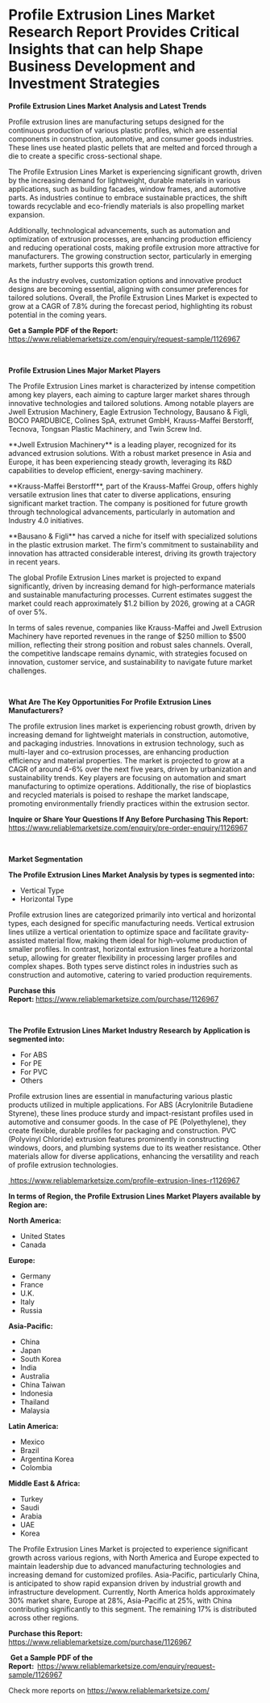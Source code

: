 <p><h1>Profile Extrusion Lines Market Research Report Provides Critical Insights that can help Shape Business Development and Investment Strategies</h1></p><p><strong>Profile Extrusion Lines Market Analysis and Latest Trends</strong></p>
<p><p>Profile extrusion lines are manufacturing setups designed for the continuous production of various plastic profiles, which are essential components in construction, automotive, and consumer goods industries. These lines use heated plastic pellets that are melted and forced through a die to create a specific cross-sectional shape. </p><p>The Profile Extrusion Lines Market is experiencing significant growth, driven by the increasing demand for lightweight, durable materials in various applications, such as building facades, window frames, and automotive parts. As industries continue to embrace sustainable practices, the shift towards recyclable and eco-friendly materials is also propelling market expansion. </p><p>Additionally, technological advancements, such as automation and optimization of extrusion processes, are enhancing production efficiency and reducing operational costs, making profile extrusion more attractive for manufacturers. The growing construction sector, particularly in emerging markets, further supports this growth trend.</p><p>As the industry evolves, customization options and innovative product designs are becoming essential, aligning with consumer preferences for tailored solutions. Overall, the Profile Extrusion Lines Market is expected to grow at a CAGR of 7.8% during the forecast period, highlighting its robust potential in the coming years.</p></p>
<p><strong>Get a Sample PDF of the Report:&nbsp;</strong> <a href="https://www.reliablemarketsize.com/enquiry/request-sample/1126967?utm_campaign=2297&utm_medium=2&utm_source=Github&utm_content=ia&utm_term=21022025&utm_id=profile-extrusion-lines">https://www.reliablemarketsize.com/enquiry/request-sample/1126967</a></p>
<p>&nbsp;</p>
<p><strong>Profile Extrusion Lines Major Market Players</strong></p>
<p><p>The Profile Extrusion Lines market is characterized by intense competition among key players, each aiming to capture larger market shares through innovative technologies and tailored solutions. Among notable players are Jwell Extrusion Machinery, Eagle Extrusion Technology, Bausano & Figli, BOCO PARDUBICE, Colines SpA, extrunet GmbH, Krauss-Maffei Berstorff, Tecnova, Tongsan Plastic Machinery, and Twin Screw Ind.</p><p>**Jwell Extrusion Machinery** is a leading player, recognized for its advanced extrusion solutions. With a robust market presence in Asia and Europe, it has been experiencing steady growth, leveraging its R&D capabilities to develop efficient, energy-saving machinery. </p><p>**Krauss-Maffei Berstorff**, part of the Krauss-Maffei Group, offers highly versatile extrusion lines that cater to diverse applications, ensuring significant market traction. The company is positioned for future growth through technological advancements, particularly in automation and Industry 4.0 initiatives.</p><p>**Bausano & Figli** has carved a niche for itself with specialized solutions in the plastic extrusion market. The firm's commitment to sustainability and innovation has attracted considerable interest, driving its growth trajectory in recent years.</p><p>The global Profile Extrusion Lines market is projected to expand significantly, driven by increasing demand for high-performance materials and sustainable manufacturing processes. Current estimates suggest the market could reach approximately $1.2 billion by 2026, growing at a CAGR of over 5%.</p><p>In terms of sales revenue, companies like Krauss-Maffei and Jwell Extrusion Machinery have reported revenues in the range of $250 million to $500 million, reflecting their strong position and robust sales channels. Overall, the competitive landscape remains dynamic, with strategies focused on innovation, customer service, and sustainability to navigate future market challenges.</p></p>
<p>&nbsp;</p>
<p><strong>What Are The Key Opportunities For Profile Extrusion Lines Manufacturers?</strong></p>
<p><p>The profile extrusion lines market is experiencing robust growth, driven by increasing demand for lightweight materials in construction, automotive, and packaging industries. Innovations in extrusion technology, such as multi-layer and co-extrusion processes, are enhancing production efficiency and material properties. The market is projected to grow at a CAGR of around 4-6% over the next five years, driven by urbanization and sustainability trends. Key players are focusing on automation and smart manufacturing to optimize operations. Additionally, the rise of bioplastics and recycled materials is poised to reshape the market landscape, promoting environmentally friendly practices within the extrusion sector.</p></p>
<p><strong>Inquire or Share Your Questions If Any Before Purchasing This Report:</strong> <a href="https://www.reliablemarketsize.com/enquiry/pre-order-enquiry/1126967?utm_campaign=2297&utm_medium=2&utm_source=Github&utm_content=ia&utm_term=21022025&utm_id=profile-extrusion-lines">https://www.reliablemarketsize.com/enquiry/pre-order-enquiry/1126967</a></p>
<p>&nbsp;</p>
<p><strong>Market Segmentation</strong></p>
<p><strong>The Profile Extrusion Lines Market Analysis by types is segmented into:</strong></p>
<p><ul><li>Vertical Type</li><li>Horizontal Type</li></ul></p>
<p><p>Profile extrusion lines are categorized primarily into vertical and horizontal types, each designed for specific manufacturing needs. Vertical extrusion lines utilize a vertical orientation to optimize space and facilitate gravity-assisted material flow, making them ideal for high-volume production of smaller profiles. In contrast, horizontal extrusion lines feature a horizontal setup, allowing for greater flexibility in processing larger profiles and complex shapes. Both types serve distinct roles in industries such as construction and automotive, catering to varied production requirements.</p></p>
<p><strong>Purchase this Report:&nbsp;</strong><a href="https://www.reliablemarketsize.com/purchase/1126967?utm_campaign=2297&utm_medium=2&utm_source=Github&utm_content=ia&utm_term=21022025&utm_id=profile-extrusion-lines">https://www.reliablemarketsize.com/purchase/1126967</a></p>
<p>&nbsp;</p>
<p><strong>The Profile Extrusion Lines Market Industry Research by Application is segmented into:</strong></p>
<p><ul><li>For ABS</li><li>For PE</li><li>For PVC</li><li>Others</li></ul></p>
<p><p>Profile extrusion lines are essential in manufacturing various plastic products utilized in multiple applications. For ABS (Acrylonitrile Butadiene Styrene), these lines produce sturdy and impact-resistant profiles used in automotive and consumer goods. In the case of PE (Polyethylene), they create flexible, durable profiles for packaging and construction. PVC (Polyvinyl Chloride) extrusion features prominently in constructing windows, doors, and plumbing systems due to its weather resistance. Other materials allow for diverse applications, enhancing the versatility and reach of profile extrusion technologies.</p></p>
<p><a href="https://www.reliablemarketsize.com/profile-extrusion-lines-r1126967?utm_campaign=2297&utm_medium=2&utm_source=Github&utm_content=ia&utm_term=21022025&utm_id=profile-extrusion-lines">&nbsp;https://www.reliablemarketsize.com/profile-extrusion-lines-r1126967</a></p>
<p><strong>In terms of Region, the Profile Extrusion Lines Market Players available by Region are:</strong></p>
<p>
    <p> <strong> North America: </strong>
        <ul>
            <li>United States</li>
            <li>Canada</li>
        </ul>
        </p> 
    <p> <strong> Europe: </strong>
        <ul>
            <li>Germany</li>
            <li>France</li>
            <li>U.K.</li>
            <li>Italy</li>
            <li>Russia</li>
        </ul>
        </p> 
    <p> <strong> Asia-Pacific: </strong>
        <ul>
            <li>China</li>
            <li>Japan</li>
            <li>South Korea</li>
            <li>India</li>
            <li>Australia</li>
            <li>China Taiwan</li>
            <li>Indonesia</li>
            <li>Thailand</li>
            <li>Malaysia</li>
        </ul>
        </p> 
    <p> <strong> Latin America: </strong>
        <ul>
            <li>Mexico</li>
            <li>Brazil</li>
            <li>Argentina Korea</li>
            <li>Colombia</li>
        </ul>
        </p> 
    <p> <strong> Middle East & Africa: </strong>
        <ul>
            <li>Turkey</li>
            <li>Saudi</li>
            <li>Arabia</li>
            <li>UAE</li>
            <li>Korea</li>
        </ul>
    </p>
    </p>
<p><p>The Profile Extrusion Lines Market is projected to experience significant growth across various regions, with North America and Europe expected to maintain leadership due to advanced manufacturing technologies and increasing demand for customized profiles. Asia-Pacific, particularly China, is anticipated to show rapid expansion driven by industrial growth and infrastructure development. Currently, North America holds approximately 30% market share, Europe at 28%, Asia-Pacific at 25%, with China contributing significantly to this segment. The remaining 17% is distributed across other regions.</p></p>
<p><strong>Purchase this Report: </strong><a href="https://www.reliablemarketsize.com/purchase/1126967?utm_campaign=2297&utm_medium=2&utm_source=Github&utm_content=ia&utm_term=21022025&utm_id=profile-extrusion-lines">https://www.reliablemarketsize.com/purchase/1126967</a></p>
<p>&nbsp;<strong>Get a Sample PDF of the Report:&nbsp;&nbsp;</strong><a href="https://www.reliablemarketsize.com/enquiry/request-sample/1126967?utm_campaign=2297&utm_medium=2&utm_source=Github&utm_content=ia&utm_term=21022025&utm_id=profile-extrusion-lines">https://www.reliablemarketsize.com/enquiry/request-sample/1126967</a></p>
<p><strong></strong></p>
<p>Check more reports on <a href="https://www.reliablemarketsize.com/?utm_campaign=2297&utm_medium=2&utm_source=Github&utm_content=ia&utm_term=21022025&utm_id=profile-extrusion-lines">https://www.reliablemarketsize.com/</a></p>